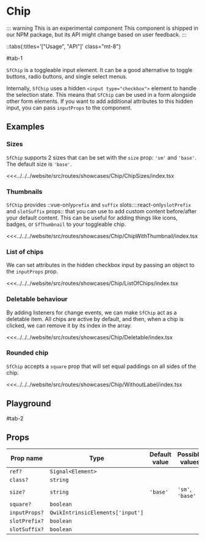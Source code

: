 # Chip

::: warning This is an experimental component
This component is shipped in our NPM package, but its API might change based on user feedback.
:::

::tabs{:titles='["Usage", "API"]' class="mt-8"}

#tab-1

`SfChip` is a toggleable input element. It can be a good alternative to toggle buttons, radio buttons, and single select menus.

Internally, `SfChip` uses a hidden `<input type="checkbox">` element to handle the selection state. This means that `SfChip` can be used in a form alongside other form elements. If you want to add additional attributes to this hidden input, you can pass `inputProps` to the component.

## Examples

### Sizes

`SfChip` supports 2 sizes that can be set with the `size` prop: `'sm'` and `'base'`. The default size is `'base'`.

<Showcase showcase-name="Chip/ChipSizes">

<<<../../../website/src/routes/showcases/Chip/ChipSizes/index.tsx

</Showcase>

### Thumbnails

`SfChip` provides ::vue-only`prefix` and `suffix` slots::::react-only`slotPrefix` and `slotSuffix` props:: that you can use to add custom content before/after your default content. This can be useful for adding things like icons, badges, or `SfThumbnail` to your toggleable chip.

<Showcase showcase-name="Chip/ChipWithThumbnail">

<<<../../../website/src/routes/showcases/Chip/ChipWithThumbnail/index.tsx

</Showcase>

### List of chips

We can set attributes in the hidden checkbox input by passing an object to the `inputProps` prop.

<Showcase showcase-name="Chip/ListOfChips">

<<<../../../website/src/routes/showcases/Chip/ListOfChips/index.tsx

</Showcase>

### Deletable behaviour

By adding listeners for change events, we can make `SfChip` act as a deletable item. All chips are active by default, and then, when a chip is clicked, we can remove it by its index in the array.

<Showcase showcase-name="Chip/Deletable">

<<<../../../website/src/routes/showcases/Chip/Deletable/index.tsx

</Showcase>

### Rounded chip

`SfChip` accepts a `square` prop that will set equal paddings on all sides of the chip.

<Showcase showcase-name="Chip/WithoutLabel">

<<<../../../website/src/routes/showcases/Chip/WithoutLabel/index.tsx

</Showcase>

<!-- ## Accessibility notes

When using `SfChip` without any text label/description inside, you should specify an `aria-label` on the component so that it can be understood by people using screen readers. -->

## Playground

<Generate style="height: 380px" />

#tab-2

## Props

| Prop name     | Type                             | Default value | Possible values  |
| ------------- | -------------------------------- | ------------- | ---------------- |
| `ref?`        | `Signal<Element>`                |               |                  |
| `class?`      | `string`                         |               |                  |
| `size?`       | `string`                         | `'base'`      | `'sm'`, `'base'` |
| `square?`     | `boolean`                        |               |                  |
| `inputProps?` | `QwikIntrinsicElements['input']` |               |                  |
| `slotPrefix?` | `boolean`                        |               |                  |
| `slotSuffix?` | `boolean`                        |               |                  |
